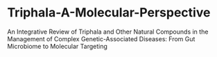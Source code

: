 # Triphala-A-Molecular-Perspective
An Integrative Review of Triphala and Other Natural Compounds in the Management of Complex Genetic-Associated Diseases: From Gut Microbiome to Molecular Targeting
